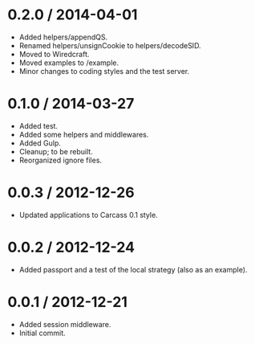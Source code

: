 
0.2.0 / 2014-04-01
==================

 * Added helpers/appendQS.
 * Renamed helpers/unsignCookie to helpers/decodeSID.
 * Moved to Wiredcraft.
 * Moved examples to /example.
 * Minor changes to coding styles and the test server.

0.1.0 / 2014-03-27
==================

 * Added test.
 * Added some helpers and middlewares.
 * Added Gulp.
 * Cleanup; to be rebuilt.
 * Reorganized ignore files.

0.0.3 / 2012-12-26
==================

  * Updated applications to Carcass 0.1 style.

0.0.2 / 2012-12-24
==================

  * Added passport and a test of the local strategy (also as an example).

0.0.1 / 2012-12-21
==================

  * Added session middleware.
  * Initial commit.
